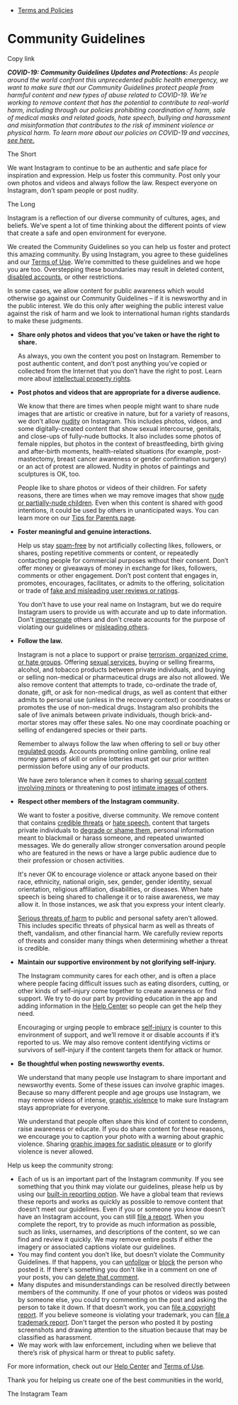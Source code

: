*   [Terms and Policies](https://help.instagram.com/1417489251945243/?helpref=breadcrumb)

Community Guidelines
====================

Copy link

_**COVID-19: Community Guidelines Updates and Protections:** As people around the world confront this unprecedented public health emergency, we want to make sure that our Community Guidelines protect people from harmful content and new types of abuse related to COVID-19. We’re working to remove content that has the potential to contribute to real-world harm, including through our policies prohibiting coordination of harm, sale of medical masks and related goods, hate speech, bullying and harassment and misinformation that contributes to the risk of imminent violence or physical harm. To learn more about our policies on COVID-19 and vaccines, [see here.](https://help.instagram.com/697825587576762?helpref=faq_content)_

The Short

We want Instagram to continue to be an authentic and safe place for inspiration and expression. Help us foster this community. Post only your own photos and videos and always follow the law. Respect everyone on Instagram, don’t spam people or post nudity.

The Long

Instagram is a reflection of our diverse community of cultures, ages, and beliefs. We’ve spent a lot of time thinking about the different points of view that create a safe and open environment for everyone.

We created the Community Guidelines so you can help us foster and protect this amazing community. By using Instagram, you agree to these guidelines and our [Terms of Use](https://www.instagram.com/legal/terms). We’re committed to these guidelines and we hope you are too. Overstepping these boundaries may result in deleted content, [disabled accounts](https://help.instagram.com/366993040048856?helpref=faq_content), or other restrictions.

In some cases, we allow content for public awareness which would otherwise go against our Community Guidelines – if it is newsworthy and in the public interest. We do this only after weighing the public interest value against the risk of harm and we look to international human rights standards to make these judgments.

*   **Share only photos and videos that you’ve taken or have the right to share.**
    
    As always, you own the content you post on Instagram. Remember to post authentic content, and don’t post anything you’ve copied or collected from the Internet that you don’t have the right to post. Learn more about [intellectual property rights](https://help.instagram.com/126382350847838?helpref=faq_content).
    
*   **Post photos and videos that are appropriate for a diverse audience.**
    
    We know that there are times when people might want to share nude images that are artistic or creative in nature, but for a variety of reasons, we don’t allow [nudity](https://l.instagram.com/?u=https%3A%2F%2Fwww.facebook.com%2Fcommunitystandards%2Fadult_nudity_sexual_activity&e=AT3iO46PjYFG60w3TI_gShQAZCb3AZ5CVc6bsRP0jivZvVN1i1L8-4L4jMql4CvC0rbjHlstDioRkQcJ7jyfym6wBi8vBWt6XRNi-GtQ5PDeFjVzkD9h8bU-BC2yCiAkEIw8HsKa0b4Z_oNlHmdXBg) on Instagram. This includes photos, videos, and some digitally-created content that show sexual intercourse, genitals, and close-ups of fully-nude buttocks. It also includes some photos of female nipples, but photos in the context of breastfeeding, birth giving and after-birth moments, health-related situations (for example, post-mastectomy, breast cancer awareness or gender confirmation surgery) or an act of protest are allowed. Nudity in photos of paintings and sculptures is OK, too.
    
    People like to share photos or videos of their children. For safety reasons, there are times when we may remove images that show [nude or partially-nude children](https://l.instagram.com/?u=https%3A%2F%2Fwww.facebook.com%2Fcommunitystandards%2Fchild_nudity_sexual_exploitation&e=AT3iO46PjYFG60w3TI_gShQAZCb3AZ5CVc6bsRP0jivZvVN1i1L8-4L4jMql4CvC0rbjHlstDioRkQcJ7jyfym6wBi8vBWt6XRNi-GtQ5PDeFjVzkD9h8bU-BC2yCiAkEIw8HsKa0b4Z_oNlHmdXBg). Even when this content is shared with good intentions, it could be used by others in unanticipated ways. You can learn more on our [Tips for Parents page](https://help.instagram.com/154475974694511/?helpref=faq_content).
    
*   **Foster meaningful and genuine interactions.**
    
    Help us stay [spam-free](https://l.instagram.com/?u=https%3A%2F%2Fwww.facebook.com%2Fcommunitystandards%2Fspam&e=AT3iO46PjYFG60w3TI_gShQAZCb3AZ5CVc6bsRP0jivZvVN1i1L8-4L4jMql4CvC0rbjHlstDioRkQcJ7jyfym6wBi8vBWt6XRNi-GtQ5PDeFjVzkD9h8bU-BC2yCiAkEIw8HsKa0b4Z_oNlHmdXBg) by not artificially collecting likes, followers, or shares, posting repetitive comments or content, or repeatedly contacting people for commercial purposes without their consent. Don’t offer money or giveaways of money in exchange for likes, followers, comments or other engagement. Don’t post content that engages in, promotes, encourages, facilitates, or admits to the offering, solicitation or trade of [fake and misleading user reviews or ratings](https://l.instagram.com/?u=https%3A%2F%2Fwww.facebook.com%2Fcommunitystandards%2Ffraud_deception&e=AT3iO46PjYFG60w3TI_gShQAZCb3AZ5CVc6bsRP0jivZvVN1i1L8-4L4jMql4CvC0rbjHlstDioRkQcJ7jyfym6wBi8vBWt6XRNi-GtQ5PDeFjVzkD9h8bU-BC2yCiAkEIw8HsKa0b4Z_oNlHmdXBg).
    
    You don’t have to use your real name on Instagram, but we do require Instagram users to provide us with accurate and up to date information. Don't [impersonate](https://l.instagram.com/?u=https%3A%2F%2Fwww.facebook.com%2Fcommunitystandards%2Fmisrepresentation&e=AT3iO46PjYFG60w3TI_gShQAZCb3AZ5CVc6bsRP0jivZvVN1i1L8-4L4jMql4CvC0rbjHlstDioRkQcJ7jyfym6wBi8vBWt6XRNi-GtQ5PDeFjVzkD9h8bU-BC2yCiAkEIw8HsKa0b4Z_oNlHmdXBg) others and don't create accounts for the purpose of violating our guidelines or [misleading others](https://l.instagram.com/?u=https%3A%2F%2Ftransparency.fb.com%2Fpolicies%2Fcommunity-standards%2Finauthentic-behavior%2F&e=AT3iO46PjYFG60w3TI_gShQAZCb3AZ5CVc6bsRP0jivZvVN1i1L8-4L4jMql4CvC0rbjHlstDioRkQcJ7jyfym6wBi8vBWt6XRNi-GtQ5PDeFjVzkD9h8bU-BC2yCiAkEIw8HsKa0b4Z_oNlHmdXBg).
    
*   **Follow the law.**
    
    Instagram is not a place to support or praise [terrorism, organized crime, or hate groups](https://l.instagram.com/?u=https%3A%2F%2Fwww.facebook.com%2Fcommunitystandards%2Fdangerous_individuals_organizations&e=AT3iO46PjYFG60w3TI_gShQAZCb3AZ5CVc6bsRP0jivZvVN1i1L8-4L4jMql4CvC0rbjHlstDioRkQcJ7jyfym6wBi8vBWt6XRNi-GtQ5PDeFjVzkD9h8bU-BC2yCiAkEIw8HsKa0b4Z_oNlHmdXBg). Offering [sexual services](https://l.instagram.com/?u=https%3A%2F%2Fwww.facebook.com%2Fcommunitystandards%2Fsexual_solicitation&e=AT3iO46PjYFG60w3TI_gShQAZCb3AZ5CVc6bsRP0jivZvVN1i1L8-4L4jMql4CvC0rbjHlstDioRkQcJ7jyfym6wBi8vBWt6XRNi-GtQ5PDeFjVzkD9h8bU-BC2yCiAkEIw8HsKa0b4Z_oNlHmdXBg), buying or selling firearms, alcohol, and tobacco products between private individuals, and buying or selling non-medical or pharmaceutical drugs are also not allowed. We also remove content that attempts to trade, co-ordinate the trade of, donate, gift, or ask for non-medical drugs, as well as content that either admits to personal use (unless in the recovery context) or coordinates or promotes the use of non-medical drugs. Instagram also prohibits the sale of live animals between private individuals, though brick-and-mortar stores may offer these sales. No one may coordinate poaching or selling of endangered species or their parts.
    
    Remember to always follow the law when offering to sell or buy other [regulated goods](https://l.instagram.com/?u=https%3A%2F%2Fwww.facebook.com%2Fcommunitystandards%2Fregulated_goods&e=AT3iO46PjYFG60w3TI_gShQAZCb3AZ5CVc6bsRP0jivZvVN1i1L8-4L4jMql4CvC0rbjHlstDioRkQcJ7jyfym6wBi8vBWt6XRNi-GtQ5PDeFjVzkD9h8bU-BC2yCiAkEIw8HsKa0b4Z_oNlHmdXBg). Accounts promoting online gambling, online real money games of skill or online lotteries must get our prior written permission before using any of our products.
    
    We have zero tolerance when it comes to sharing [sexual content involving minors](https://l.instagram.com/?u=https%3A%2F%2Fwww.facebook.com%2Fcommunitystandards%2Fchild_nudity_sexual_exploitation&e=AT3iO46PjYFG60w3TI_gShQAZCb3AZ5CVc6bsRP0jivZvVN1i1L8-4L4jMql4CvC0rbjHlstDioRkQcJ7jyfym6wBi8vBWt6XRNi-GtQ5PDeFjVzkD9h8bU-BC2yCiAkEIw8HsKa0b4Z_oNlHmdXBg) or threatening to post [intimate images](https://l.instagram.com/?u=https%3A%2F%2Fwww.facebook.com%2Fcommunitystandards%2Fsexual_exploitation_adults&e=AT3iO46PjYFG60w3TI_gShQAZCb3AZ5CVc6bsRP0jivZvVN1i1L8-4L4jMql4CvC0rbjHlstDioRkQcJ7jyfym6wBi8vBWt6XRNi-GtQ5PDeFjVzkD9h8bU-BC2yCiAkEIw8HsKa0b4Z_oNlHmdXBg) of others.
    
*   **Respect other members of the Instagram community.**
    
    We want to foster a positive, diverse community. We remove content that contains [credible threats](https://l.instagram.com/?u=https%3A%2F%2Fwww.facebook.com%2Fcommunitystandards%2Fcredible_violence&e=AT3iO46PjYFG60w3TI_gShQAZCb3AZ5CVc6bsRP0jivZvVN1i1L8-4L4jMql4CvC0rbjHlstDioRkQcJ7jyfym6wBi8vBWt6XRNi-GtQ5PDeFjVzkD9h8bU-BC2yCiAkEIw8HsKa0b4Z_oNlHmdXBg) or [hate speech](https://l.instagram.com/?u=https%3A%2F%2Fwww.facebook.com%2Fcommunitystandards%2Fhate_speech&e=AT3iO46PjYFG60w3TI_gShQAZCb3AZ5CVc6bsRP0jivZvVN1i1L8-4L4jMql4CvC0rbjHlstDioRkQcJ7jyfym6wBi8vBWt6XRNi-GtQ5PDeFjVzkD9h8bU-BC2yCiAkEIw8HsKa0b4Z_oNlHmdXBg), content that targets private individuals to [degrade or shame them](https://l.instagram.com/?u=https%3A%2F%2Fwww.facebook.com%2Fcommunitystandards%2Fbullying&e=AT3iO46PjYFG60w3TI_gShQAZCb3AZ5CVc6bsRP0jivZvVN1i1L8-4L4jMql4CvC0rbjHlstDioRkQcJ7jyfym6wBi8vBWt6XRNi-GtQ5PDeFjVzkD9h8bU-BC2yCiAkEIw8HsKa0b4Z_oNlHmdXBg), personal information meant to blackmail or harass someone, and repeated unwanted messages. We do generally allow stronger conversation around people who are featured in the news or have a large public audience due to their profession or chosen activities.
    
    It's never OK to encourage violence or attack anyone based on their race, ethnicity, national origin, sex, gender, gender identity, sexual orientation, religious affiliation, disabilities, or diseases. When hate speech is being shared to challenge it or to raise awareness, we may allow it. In those instances, we ask that you express your intent clearly.
    
    [Serious threats of harm](https://l.instagram.com/?u=https%3A%2F%2Fwww.facebook.com%2Fcommunitystandards%2Fcredible_violence&e=AT3iO46PjYFG60w3TI_gShQAZCb3AZ5CVc6bsRP0jivZvVN1i1L8-4L4jMql4CvC0rbjHlstDioRkQcJ7jyfym6wBi8vBWt6XRNi-GtQ5PDeFjVzkD9h8bU-BC2yCiAkEIw8HsKa0b4Z_oNlHmdXBg) to public and personal safety aren't allowed. This includes specific threats of physical harm as well as threats of theft, vandalism, and other financial harm. We carefully review reports of threats and consider many things when determining whether a threat is credible.
    
*   **Maintain our supportive environment by not glorifying self-injury.**
    
    The Instagram community cares for each other, and is often a place where people facing difficult issues such as eating disorders, cutting, or other kinds of self-injury come together to create awareness or find support. We try to do our part by providing education in the app and adding information in the [Help Center](https://help.instagram.com/) so people can get the help they need.
    
    Encouraging or urging people to embrace [self-injury](https://l.instagram.com/?u=https%3A%2F%2Fwww.facebook.com%2Fcommunitystandards%2Fsuicide_self_injury_violence&e=AT3iO46PjYFG60w3TI_gShQAZCb3AZ5CVc6bsRP0jivZvVN1i1L8-4L4jMql4CvC0rbjHlstDioRkQcJ7jyfym6wBi8vBWt6XRNi-GtQ5PDeFjVzkD9h8bU-BC2yCiAkEIw8HsKa0b4Z_oNlHmdXBg) is counter to this environment of support, and we’ll remove it or disable accounts if it’s reported to us. We may also remove content identifying victims or survivors of self-injury if the content targets them for attack or humor.
    
*   **Be thoughtful when posting newsworthy events.**
    
    We understand that many people use Instagram to share important and newsworthy events. Some of these issues can involve graphic images. Because so many different people and age groups use Instagram, we may remove videos of intense, [graphic violence](https://l.instagram.com/?u=https%3A%2F%2Fwww.facebook.com%2Fcommunitystandards%2Fgraphic_violence&e=AT3iO46PjYFG60w3TI_gShQAZCb3AZ5CVc6bsRP0jivZvVN1i1L8-4L4jMql4CvC0rbjHlstDioRkQcJ7jyfym6wBi8vBWt6XRNi-GtQ5PDeFjVzkD9h8bU-BC2yCiAkEIw8HsKa0b4Z_oNlHmdXBg) to make sure Instagram stays appropriate for everyone.
    
    We understand that people often share this kind of content to condemn, raise awareness or educate. If you do share content for these reasons, we encourage you to caption your photo with a warning about graphic violence. Sharing [graphic images for sadistic pleasure](https://l.instagram.com/?u=https%3A%2F%2Fwww.facebook.com%2Fcommunitystandards%2Fcruel_insensitive&e=AT3iO46PjYFG60w3TI_gShQAZCb3AZ5CVc6bsRP0jivZvVN1i1L8-4L4jMql4CvC0rbjHlstDioRkQcJ7jyfym6wBi8vBWt6XRNi-GtQ5PDeFjVzkD9h8bU-BC2yCiAkEIw8HsKa0b4Z_oNlHmdXBg) or to glorify violence is never allowed.
    

Help us keep the community strong:

*   Each of us is an important part of the Instagram community. If you see something that you think may violate our guidelines, please help us by using our [built-in reporting option](https://help.instagram.com/165828726894770?helpref=faq_content). We have a global team that reviews these reports and works as quickly as possible to remove content that doesn’t meet our guidelines. Even if you or someone you know doesn’t have an Instagram account, you can still [file a report](https://help.instagram.com/contact/383679321740945). When you complete the report, try to provide as much information as possible, such as links, usernames, and descriptions of the content, so we can find and review it quickly. We may remove entire posts if either the imagery or associated captions violate our guidelines.
*   You may find content you don’t like, but doesn’t violate the Community Guidelines. If that happens, you can [unfollow](https://help.instagram.com/286340048138725?helpref=faq_content) or [block](https://help.instagram.com/426700567389543/?helpref=faq_content) the person who posted it. If there's something you don't like in a comment on one of your posts, you can [delete that comment](https://help.instagram.com/289098941190483?helpref=faq_content).
*   Many disputes and misunderstandings can be resolved directly between members of the community. If one of your photos or videos was posted by someone else, you could try commenting on the post and asking the person to take it down. If that doesn’t work, you can [file a copyright report](https://help.instagram.com/126382350847838?helpref=faq_content). If you believe someone is violating your trademark, you can [file a trademark report](https://help.instagram.com/222826637847963?helpref=faq_content). Don't target the person who posted it by posting screenshots and drawing attention to the situation because that may be classified as harassment.
*   We may work with law enforcement, including when we believe that there’s risk of physical harm or threat to public safety.

For more information, check out our [Help Center](https://help.instagram.com/) and [Terms of Use](https://l.instagram.com/?u=http%3A%2F%2Finstagram.com%2Flegal%2Fterms%2F%23&e=AT3iO46PjYFG60w3TI_gShQAZCb3AZ5CVc6bsRP0jivZvVN1i1L8-4L4jMql4CvC0rbjHlstDioRkQcJ7jyfym6wBi8vBWt6XRNi-GtQ5PDeFjVzkD9h8bU-BC2yCiAkEIw8HsKa0b4Z_oNlHmdXBg).

Thank you for helping us create one of the best communities in the world,

The Instagram Team